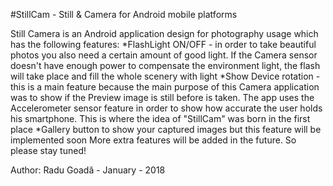 #StillCam - Still & Camera for Android mobile platforms

Still Camera is an Android application design for photography usage which has the following features:
*FlashLight ON/OFF - in order to take beautiful photos you also need a certain amount of good light. If the Camera sensor doesn't have enough power to compensate the environment light, the flash will take place and fill the whole scenery with light
*Show Device rotation - this is a main feature because the main purpose of this Camera application was to show if the Preview image is still before is taken. The app uses the Accelerometer sensor feature in order to show how accurate the user holds his smartphone. This is where the idea of "StillCam" was born in the first place
*Gallery button to show your captured images but this feature will be implemented soon
More extra features will be added in the future. So please stay tuned!


Author: Radu Goadă - January - 2018
